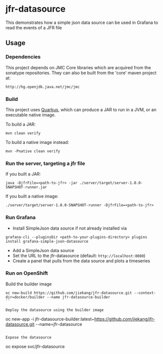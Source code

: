 # jfr-datasource

This demonstrates how a simple json data source can be used in Grafana to read the events of a JFR file

## Usage

### Dependencies

This project depends on JMC Core libraries which are acquired from the sonatype repositories. They can also be built from the 'core' maven project at:
```
http://hg.openjdk.java.net/jmc/jmc
```

### Build

This project uses [Quarkus](https://quarkus.io), which can produce a JAR to run in a JVM,
or an executable native image.

To build a JAR:
```
mvn clean verify
```
To build a native image instead:
```
mvn -Pnative clean verify
```

### Run the server, targeting a jfr file

If you built a JAR:
```
java -DjfrFile=<path-to-jfr> -jar ./server/target/server-1.0.0-SNAPSHOT-runner.jar
```
If you built a native image:
```
./server/target/server-1.0.0-SNAPSHOT-runner -DjfrFile=<path-to-jfr>
```

### Run Grafana

- Install SimpleJson data source if not already installed via
```
grafana-cli --pluginsDir <path-to-your-plugins-directory> plugins install grafana-simple-json-datasource
```
- Add a SimpleJson data source
- Set the URL to the jfr-datasource (default: `http://localhost:8080`)
- Create a panel that pulls from the data source and plots a timeseries


### Run on OpenShift

Build the builder image
```
oc new-build https://github.com/jiekang/jfr-datasource.git --context-dir=docker/builder --name jfr-datasource-builder
``

Deploy the datasource using the builder image
```
oc new-app -i jfr-datasource-builder:latest~https://github.com/jiekang/jfr-datasource.git --name=jfr-datasource
```

Expose the datasource
```
oc expose svc/jfr-datasource
```
